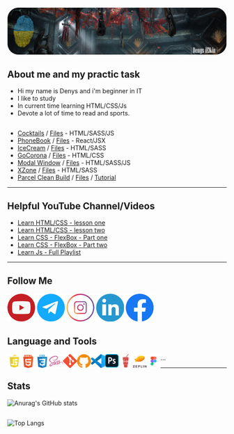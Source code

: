[![Header](https://github.com/hvoarang/hvoarang/blob/main/assets/hero.png)](https://www.youtube.com/channel/UCSA36ZU0f8_B0U8uamFn5OQ)

## About me and my practic task

- Hi my name is Denys and i'm beginner in IT
- I like to study
- In current time learning HTML/CSS/Js
- Devote a lot of time to read and sports.

##

- [Cocktails](https://hvoarang.github.io/goit-js-team-project/) / [Files](https://github.com/hvoarang/goit-js-team-project) - HTML/SASS/JS
- [PhoneBook](https://hvoarang.github.io/goit-react-hw-08-phonebook/) / [Files](https://github.com/hvoarang/goit-react-hw-08-phonebook) - React/JSX
- [IceCream](https://vishpoly.github.io/alliance/) / [Files](https://github.com/VishPoly/alliance) - HTML/SASS
- [GoCorona](https://hvoarang.github.io/firstSite/) / [Files](https://github.com/hvoarang/firstSite) - HTML/CSS
- [Modal Window](https://hvoarang.github.io/modal-window/) / [Files](https://github.com/hvoarang/modal-window) - HTML/SASS/JS
- [XZone](https://hvoarang.github.io/XZone/) / [Files](https://github.com/hvoarang/XZone) - HTML/SASS
- [Parcel Clean Build](https://github.com/hvoarang/parcel-clean-build/archive/refs/heads/main.zip) / [Files](https://github.com/hvoarang/parcel-clean-build) / [Tutorial](https://github.com/hvoarang/parcel-clean-build/blob/main/README.md)

---

## Helpful YouTube Channel/Videos

- [Learn HTML/CSS - lesson one](https://www.youtube.com/watch?v=z3GS5oYGq5U&t=2s)
- [Learn HTML/CSS - lesson two](https://www.youtube.com/watch?v=V1_2mV48lOk)
- [Learn CSS - FlexBox - Part one](https://www.youtube.com/watch?v=EO8hH_2OwCU&t=34s)
- [Learn CSS - FlexBox - Part two](https://www.youtube.com/watch?v=uPYUgipiFcM&t=316s)
- [Learn Js - Full Playlist](https://www.youtube.com/watch?v=yJcCKuxfb2o&list=PLM6XATa8CAG7DDIBjNVd78Fv5Ueo930IV)

---

## Follow Me

[![YouTube](https://github.com/hvoarang/hvoarang/blob/main/assets/YT.png)](https://www.youtube.com/channel/UCSA36ZU0f8_B0U8uamFn5OQ)
[![Telegram](https://github.com/hvoarang/hvoarang/blob/main/assets/tg.png)](https://t.me/hvoarang)
[![Instagram](https://github.com/hvoarang/hvoarang/blob/main/assets/inst.png)](https://www.instagram.com/hvoarang/)
[![LinkedIn](https://github.com/hvoarang/hvoarang/blob/main/assets/in.png)](https://www.linkedin.com/in/denys-ielkin-50623225b/)
[![Facebook](https://github.com/hvoarang/hvoarang/blob/main/assets/fb.png)](https://www.facebook.com/hvoarang)

## Language and Tools

<img align="left" alt="JavaScript" width="32px" src="https://github.com/hvoarang/hvoarang/blob/main/assets/js.png" />
<img align="left" alt="HTML5" width="32px" src="https://github.com/hvoarang/hvoarang/blob/main/assets/html.png" />
<img align="left" alt="CSS3" width="32px" src="https://github.com/hvoarang/hvoarang/blob/main/assets/css.png" />
<img align="left" alt="Sass" width="32px" src="https://raw.githubusercontent.com/github/explore/80688e429a7d4ef2fca1e82350fe8e3517d3494d/topics/sass/sass.png" />
<img align="left" alt="Git" width="32px" src="https://github.com/hvoarang/hvoarang/blob/main/assets/git.png" />
<img align="left" alt="GitHub" width="32px" src="https://github.com/hvoarang/hvoarang/blob/main/assets/github.png" />
<img align="left" alt="Visual Studio Code" width="32px" src="https://raw.githubusercontent.com/github/explore/80688e429a7d4ef2fca1e82350fe8e3517d3494d/topics/visual-studio-code/visual-studio-code.png" />
<img align="left" alt="PS" width="32px" src="https://github.com/hvoarang/hvoarang/blob/main/assets/ps.png" />
<img align="left" alt="Gulp" width="32px" src="https://github.com/hvoarang/hvoarang/blob/main/assets/gulp.png" />
<img align="left" alt="Zeplin" width="32px" src="https://github.com/hvoarang/hvoarang/blob/main/assets/zeplin.png" />
<img align="left" alt="Figma" width="32px" src="https://github.com/hvoarang/hvoarang/blob/main/assets/figma.png" />
...

---

## Stats

![Anurag's GitHub stats](https://github-readme-stats.vercel.app/api?username=hvoarang)

##

![Top Langs](https://github-readme-stats.vercel.app/api/top-langs/?username=hvoarang&layout=compact)
